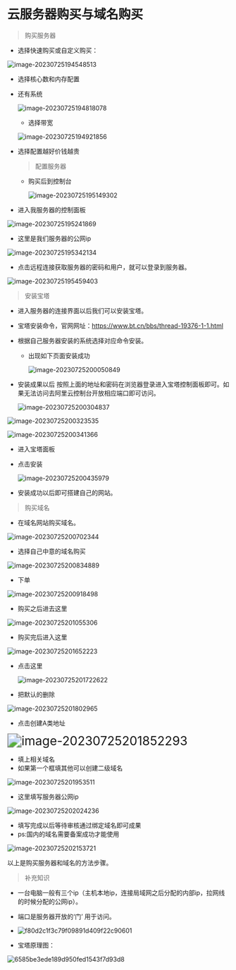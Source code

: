 # 云服务器购买与域名购买

> 购买服务器

* 选择快速购买或自定义购买：

![image-20230725194548513](https://s2.loli.net/2023/07/25/bOSGlNieU8uWtZy.png)

* 选择核心数和内存配置

* 还有系统

  ![image-20230725194818078](https://s2.loli.net/2023/07/25/GSK1gbafznFoAuh.png)

  * 选择带宽

  ![image-20230725194921856](https://s2.loli.net/2023/07/25/cbehVmQz2ajdoNv.png)

* 选择配置越好价钱越贵

  > 配置服务器

  * 购买后到控制台

    ![image-20230725195149302](https://s2.loli.net/2023/07/25/2SP3VNKqxsYHygB.png)

* 进入我服务器的控制面板

![image-20230725195241869](https://s2.loli.net/2023/07/25/FO9rRfUEL7s5SlB.png)



* 这里是我们服务器的公网ip

![image-20230725195342134](https://s2.loli.net/2023/07/25/RXnsdVScfbFEIHP.png)

* 点击远程连接获取服务器的密码和用户，就可以登录到服务器。

![image-20230725195459403](https://s2.loli.net/2023/07/25/5bAePh169tlrvy2.png)



> 安装宝塔

* 进入服务器的连接界面以后我们可以安装宝塔。

* 宝塔安装命令，官网网址：https://www.bt.cn/bbs/thread-19376-1-1.html

* 根据自己服务器安装的系统选择对应命令安装。

  * 出现如下页面安装成功

    ![image-20230725200050849](https://s2.loli.net/2023/07/25/AIRCye5v3tTKF9w.png)



* 安装成果以后 按照上面的地址和密码在浏览器登录进入宝塔控制面板即可。如果无法访问去阿里云控制台开放相应端口即可访问。

  ![image-20230725200304837](https://s2.loli.net/2023/07/25/xbYUQAg9vSwHcja.png)



![image-20230725200323535](https://s2.loli.net/2023/07/25/n5ZOlRwDmzxyYvW.png)

![image-20230725200341366](https://s2.loli.net/2023/07/25/NKPMvE9yOhUoz3b.png)



* 进入宝塔面板

* 点击安装

  ![image-20230725200435979](https://s2.loli.net/2023/07/25/CVamhxMizWfkDGJ.png)



* 安装成功以后即可搭建自己的网站。

> 购买域名

* 在域名网站购买域名。

![image-20230725200702344](https://s2.loli.net/2023/07/25/syuW2orCKLZb8m3.png)



* 选择自己中意的域名购买

![image-20230725200834889](https://s2.loli.net/2023/07/25/oal8WSTXUBJ1nOF.png)



* 下单

![image-20230725200918498](https://s2.loli.net/2023/07/25/ECPcWI84kzZXVG1.png)



* 购买之后进去这里

![image-20230725201055306](https://s2.loli.net/2023/07/25/VQiDUO3Fg85pYNI.png)

* 购买完后进入这里

![image-20230725201652223](https://s2.loli.net/2023/07/25/iJToEbC2Oap5S9h.png)

* 点击这里

  ![image-20230725201722622](https://s2.loli.net/2023/07/25/AKr2Ws1Y3kQOjam.png)



* 把默认的删除

![image-20230725201802965](https://s2.loli.net/2023/07/25/QPlfqsywSXpnA96.png)



* 点击创建A类地址

<img src="https://s2.loli.net/2023/07/25/HISsY8ETt97Q1oV.png" alt="image-20230725201852293" style="zoom:200%;" />



* 填上相关域名
* 如果第一个框填其他可以创建二级域名

![image-20230725201953511](https://s2.loli.net/2023/07/25/NvxkV3M7WScEQ8r.png)

* 这里填写服务器公网ip

![image-20230725202024236](https://s2.loli.net/2023/07/25/gRr4BsiuLNGPE2d.png)



* 填写完成以后等待审核通过绑定域名即可成果
* ps:国内的域名需要备案成功才能使用

![image-20230725202153721](https://s2.loli.net/2023/07/25/BFul6rTZ1YmSesD.png)



以上是购买服务器和域名的方法步骤。

> 补充知识

* 一台电脑一般有三个ip（主机本地ip，连接局域网之后分配的内部ip，拉网线的时候分配的公网ip）。
* 端口是服务器开放的‘门’ 用于访问。
* ![f80d2c1f3c79f09891d409f22c90601](https://s2.loli.net/2023/07/25/lNu3vfDjHEMnsh1.png)

* 宝塔原理图：

  

![6585be3ede189d950fed1543f7d93d8](https://s2.loli.net/2023/07/25/LUPTSaVtoZECzyu.png)